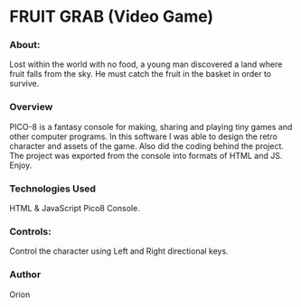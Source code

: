 # FRUIT GRAB (Video Game)

### About:
Lost within the world with no food, a young man discovered a land where fruit falls from the sky. He must catch the fruit in the basket in order to survive. 

### Overview
PICO-8 is a fantasy console for making, sharing and playing tiny games and other computer programs. In this software I was able to design the retro character and assets of the game. Also did the coding behind the project. The project was exported from the console into formats of HTML and JS. Enjoy.

### Technologies Used
HTML & JavaScript
Pico8 Console.


### Controls:
Control the character using Left and Right directional keys.

### Author
Orion 